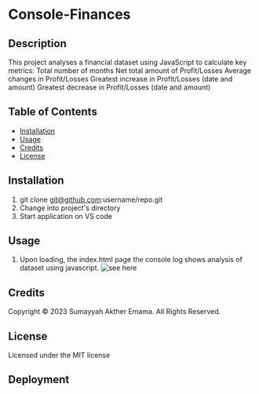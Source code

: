 # Console-Finances

## Description

This project analyses a financial dataset using JavaScript to calculate key metrics:
Total number of months
Net total amount of Profit/Losses
Average changes in Profit/Losses
Greatest increase in Profit/Losses (date and amount)
Greatest decrease in Profit/Losses (date and amount)

## Table of Contents

* [Installation](#installation)
* [Usage](#usage)
* [Credits](#credits)
* [License](#license)


## Installation

1) git clone git@github.com:username/repo.git
2) Change into project's directory
3) Start application on VS code


## Usage 

1) Upon loading, the index.html page the console log shows analysis of dataset using javascript. 
![see here](console-finances.png)


## Credits

Copyright © 2023 Sumayyah Akther Emama. All Rights Reserved.

## License

Licensed under the MIT license

## Deployment 

